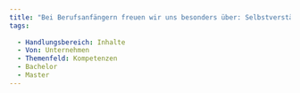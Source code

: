 ```yaml
---
title: "Bei Berufsanfängern freuen wir uns besonders über: Selbstverständnis für Sicherheit und Datenschutz"
tags:
  
  - Handlungsbereich: Inhalte
  - Von: Unternehmen
  - Themenfeld: Kompetenzen
  - Bachelor
  - Master
---
```

